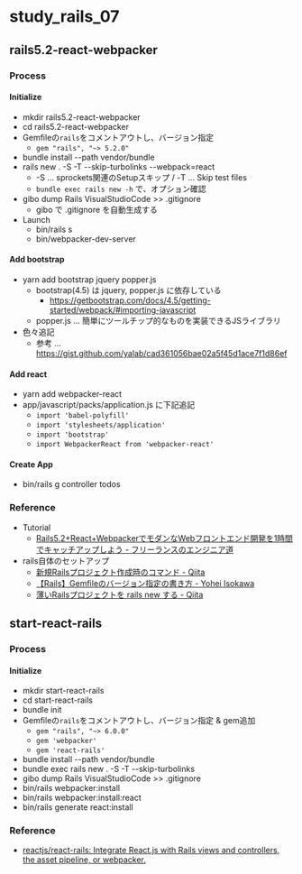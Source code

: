 # study_rails_07

## rails5.2-react-webpacker

### Process

#### Initialize

- mkdir rails5.2-react-webpacker
- cd rails5.2-react-webpacker
- Gemfileの`rails`をコメントアウトし、バージョン指定
  - `gem "rails", "~> 5.2.0"`
- bundle install --path vendor/bundle
- rails new . -S -T --skip-turbolinks --webpack=react
  - -S ... sprockets関連のSetupスキップ / -T ... Skip test files
  - `bundle exec rails new -h` で、オプション確認
- gibo dump Rails VisualStudioCode >> .gitignore
  - gibo で .gitignore を自動生成する
- Launch
  - bin/rails s
  - bin/webpacker-dev-server

#### Add bootstrap

- yarn add bootstrap jquery popper.js
  - bootstrap(4.5) は jquery, popper.js に依存している
    - https://getbootstrap.com/docs/4.5/getting-started/webpack/#importing-javascript
  - popper.js ... 簡単にツールチップ的なものを実装できるJSライブラリ
- 色々追記
  - 参考 ... https://gist.github.com/yalab/cad361056bae02a5f45d1ace7f1d86ef

#### Add react

- yarn add webpacker-react
- app/javascript/packs/application.js に下記追記
  - `import 'babel-polyfill'`
  - `import 'stylesheets/application'`
  - `import 'bootstrap'`
  - `import WebpackerReact from 'webpacker-react'`

#### Create App

- bin/rails g controller todos

### Reference

- Tutorial
  - [Rails5.2+React+WebpackerでモダンなWebフロントエンド開発を1時間でキャッチアップしよう - フリーランスのエンジニア道](https://free-engineer.hatenablog.com/entry/2018/04/26/165941)
- rails自体のセットアップ
  - [新規Railsプロジェクト作成時のコマンド - Qiita](https://qiita.com/k_senbei/items/02c4bacd5bb862535d9d)
  - [【Rails】Gemfileのバージョン指定の書き方 - Yohei Isokawa](https://blog.yuhiisk.com/archive/2017/04/24/specify-the-version-of-gemfile.html)
  - [薄いRailsプロジェクトを rails new する - Qiita](https://qiita.com/shinkuFencer/items/e6b4e24a92f7b34e9f24)

## start-react-rails

### Process

#### Initialize

- mkdir start-react-rails
- cd start-react-rails
- bundle init
- Gemfileの`rails`をコメントアウトし、バージョン指定 & gem追加
  - `gem "rails", "~> 6.0.0"`
  - `gem 'webpacker'`
  - `gem 'react-rails'`
- bundle install --path vendor/bundle
- bundle exec rails new . -S -T --skip-turbolinks
- gibo dump Rails VisualStudioCode >> .gitignore
- bin/rails webpacker:install
- bin/rails webpacker:install:react
- bin/rails generate react:install

### Reference

- [reactjs/react-rails: Integrate React.js with Rails views and controllers, the asset pipeline, or webpacker.](https://github.com/reactjs/react-rails)